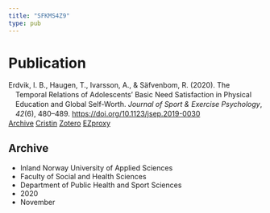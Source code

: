 ```yaml
---
title: "SFKMS4Z9"
type: pub
---
```

<h1>Publication</h1>
<article id="csl-bib-container-SFKMS4Z9" class="csl-bib-container">
  <div class="csl-bib-body" style="line-height: 1.35; padding-left: 1em; text-indent:-1em;">
  <div class="csl-entry">Erdvik, I. B., Haugen, T., Ivarsson, A., &amp; S&#xE4;fvenbom, R. (2020). The Temporal Relations of Adolescents&#x2019; Basic Need Satisfaction in Physical Education and Global Self-Worth. <i>Journal of Sport &amp; Exercise Psychology</i>, <i>42</i>(6), 480&#x2013;489. <a href="https://doi.org/10.1123/jsep.2019-0030">https://doi.org/10.1123/jsep.2019-0030</a></div>
</div>
  <div class="csl-bib-buttons">
    <a href="#taxonomy-article-SFKMS4Z9" class="csl-bib-button">Archive</a>
    <a href alt="Cristin URL" class="csl-bib-button">Cristin</a>
    <a href alt="Zotero URL" class="csl-bib-button">Zotero</a>
    <a href="http://ezproxy.inn.no/login?url=https://doi.org/10.1123/jsep.2019-0030" class="csl-bib-button">EZproxy</a>
  </div>
  <div id="csl-bib-meta-container-SFKMS4Z9"></div>
</article>
<div id="csl-bib-meta-SFKMS4Z9" class="csl-bib-meta">
  <article id="taxonomy-article-SFKMS4Z9" class="taxonomy-article">
    <h1>Archive</h1>
    <ul>
      <li>Inland Norway University of Applied Sciences</li>
      <li>Faculty of Social and Health Sciences</li>
      <li>Department of Public Health and Sport Sciences</li>
      <li>2020</li>
      <li>November</li>
    </ul>
  </article>
</div>
